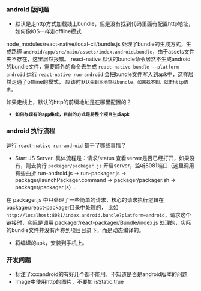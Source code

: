 ### android 版问题
+ 默认是走http方式加载线上bundle，但是没有找到代码里面有配置http地址，如何像iOS一样走offline模式
 
node_modules/react-native/local-cli/bundle.js 处理了bundle的生成方式，生成路径 `android/app/src/main/assets/index.android.bundle`，由于assets文件夹不存在，这里居然报错。
 react-native 默认的bundle命令居然不生成android的bundle文件，需要额外的命令去生成
 `react-native bundle --platform android`
运行 `react-native run-android` 会把bundle文件写入到apk中，这样居然走通了offline的模式，
应该时`默认先到本地查找bundle，如果找不到，就走http请求`。

如果走线上，默认的http的前缀地址是在哪里配置的？

+ **`如何与现有的app集成，目前的方式是将整个项目生成apk`**


### android 执行流程
运行 `react-native run-android` 都干了哪些事情？
+ Start  JS  Server. 具体流程是：请求/status 查看server是否已经打开，如果没有，则去执行 `packager/packager.js`
开启server，监听8081端口（这里调用有些曲折 run-android.js -> run-packager.js -> packager/launchPackager.command -> packager/packager.sh -> packager/packager.js）.

在 packager.js 中只处理了一些简单的请求，核心的请求执行逻辑在 packager/react-packager目录中处理的，
比如 `http://localhost:8081/index.android.bundle?platform=android`，请求这个链接时，实际是调用 packager/react-packager/Bundle/index.js 处理的，实际的bundle文件并没有声称到项目目录下，而是动态编译的。

+ 将编译的apk，安装到手机上。


### 开发问题
+ 标注了xxxandroid的有好几个都不能用，不知道是否是android版本的问题
+ Image中使用http的图片，不要加 isStatic:true
